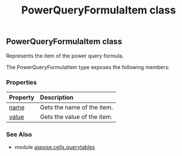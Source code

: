 ﻿---
title: PowerQueryFormulaItem class
second_title: Aspose.Cells for Python via .NET API References
description: 
type: docs
weight: 50
url: /aspose.cells.querytables/powerqueryformulaitem/
is_root: false
---

## PowerQueryFormulaItem class

Represents the item of the power query formula.



The PowerQueryFormulaItem type exposes the following members:

### Properties
| Property | Description |
| :- | :- |
| [name](/cells/python-net/aspose.cells.querytables/powerqueryformulaitem/name) | Gets the name of the item. |
| [value](/cells/python-net/aspose.cells.querytables/powerqueryformulaitem/value) | Gets the value of the item. |



### See Also
* module [aspose.cells.querytables](..)
